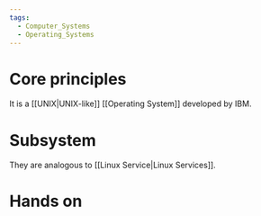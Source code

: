 ```yaml
---
tags:
  - Computer_Systems
  - Operating_Systems
---
```

# Core principles
It is a [[UNIX|UNIX-like]] [[Operating System]] developed by IBM.
# Subsystem
They are analogous to [[Linux Service|Linux Services]].
# Hands on

